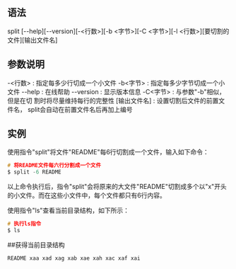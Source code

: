 ## 语法
split [--help][--version][-<行数>][-b <字节>][-C <字节>][-l <行数>][要切割的文件][输出文件名]

## 参数说明
-<行数> : 指定每多少行切成一个小文件
-b<字节> : 指定每多少字节切成一个小文件
--help : 在线帮助
--version : 显示版本信息
-C<字节> : 与参数"-b"相似，但是在切 割时将尽量维持每行的完整性
[输出文件名] : 设置切割后文件的前置文件名， split会自动在前置文件名后再加上编号

## 实例
使用指令"split"将文件"README"每6行切割成一个文件，输入如下命令：
```c
# 将README文件每六行分割成一个文件
$ split -6 README       
```
以上命令执行后，指令"split"会将原来的大文件"README"切割成多个以"x"开头的小文件。而在这些小文件中，每个文件都只有6行内容。

使用指令"ls"查看当前目录结构，如下所示：
```c
# 执行ls指令
$ ls
```
##获得当前目录结构
```c
README xaa xad xag xab xae xah xac xaf xai    
```
